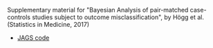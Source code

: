 Supplementary material for "Bayesian Analysis of pair-matched case-controls studies subject to outcome misclassification", by Högg et al. (Statistics in Medicine, 2017)

* [JAGS code](https://github.com/tanjahoegg/HoeggStatMed2017/blob/master/mcmc_jags.R)
